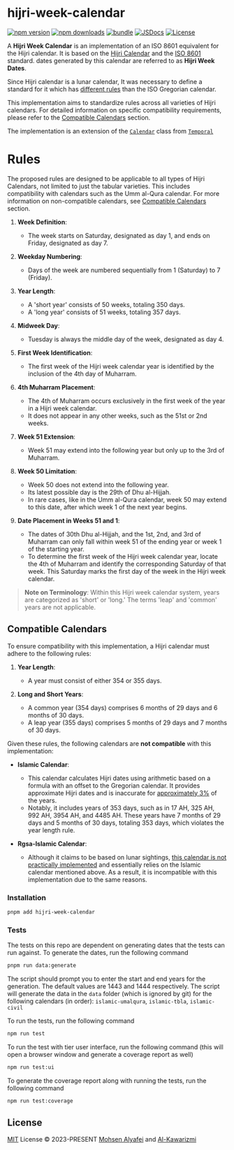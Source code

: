 # hijri-week-calendar

[![npm version][npm-version-src]][npm-version-href]
[![npm downloads][npm-downloads-src]][npm-downloads-href]
[![bundle][bundle-src]][bundle-href]
[![JSDocs][jsdocs-src]][jsdocs-href]
[![License][license-src]][license-href]

A **Hijri Week Calendar** is an implementation of an ISO 8601 equivalent for the Hijri calendar. It is based on the [Hijri Calendar](https://en.wikipedia.org/wiki/Islamic_calendar) and the [ISO 8601](https://en.wikipedia.org/wiki/ISO_8601) standard. dates generated by this calendar are referred to as **Hijri Week Dates**.

Since Hijri calendar is a lunar calendar, It was necessary to define a standard for it which has [different rules](#rules) than the ISO Gregorian calendar.

This implementation aims to standardize rules across all varieties of Hijri calendars. For detailed information on specific compatibility requirements, please refer to the [Compatible Calendars](#compatible-calendars) section.

The implementation is an extension of the [`Calendar`](https://github.com/js-temporal/temporal-polyfill/blob/a44a1bb61c738a504023427c486ab0a315c7b9d3/lib/calendar.ts#L129C14-L129C22) class from [`Temporal`](https://github.com/js-temporal/temporal-polyfill)

# Rules

The proposed rules are designed to be applicable to all types of Hijri Calendars, not limited to just the tabular varieties. This includes compatibility with calendars such as the Umm al-Qura calendar. For more information on non-compatible calendars, see [Compatible Calendars](/#compatible-calendars) section.

1. **Week Definition**:
   - The week starts on Saturday, designated as day 1, and ends on Friday, designated as day 7.

2. **Weekday Numbering**:
   - Days of the week are numbered sequentially from 1 (Saturday) to 7 (Friday).

3. **Year Length**:
   - A 'short year' consists of 50 weeks, totaling 350 days.
   - A 'long year' consists of 51 weeks, totaling 357 days.

4. **Midweek Day**:
   - Tuesday is always the middle day of the week, designated as day 4.

5. **First Week Identification**:
   - The first week of the Hijri week calendar year is identified by the inclusion of the 4th day of Muharram.

6. **4th Muharram Placement**:
   - The 4th of Muharram occurs exclusively in the first week of the year in a Hijri week calendar.
   - It does not appear in any other weeks, such as the 51st or 2nd weeks.

7. **Week 51 Extension**:
   - Week 51 may extend into the following year but only up to the 3rd of Muharram.

8. **Week 50 Limitation**:
   - Week 50 does not extend into the following year.
   - Its latest possible day is the 29th of Dhu al-Hijjah.
   - In rare cases, like in the Umm al-Qura calendar, week 50 may extend to this date, after which week 1 of the next year begins.

9. **Date Placement in Weeks 51 and 1**:
   - The dates of 30th Dhu al-Hijjah, and the 1st, 2nd, and 3rd of Muharram can only fall within week 51 of the ending year or week 1 of the starting year.
   - To determine the first week of the Hijri week calendar year, locate the 4th of Muharram and identify the corresponding Saturday of that week. This Saturday marks the first day of the week in the Hijri week calendar.

> **Note on Terminology**:
> Within this Hijri week calendar system, years are categorized as 'short' or 'long.' The terms 'leap' and 'common' years are not applicable.

## Compatible Calendars

To ensure compatibility with this implementation, a Hijri calendar must adhere to the following rules:

1. **Year Length**:
   - A year must consist of either 354 or 355 days.

2. **Long and Short Years**:
   - A common year (354 days) comprises 6 months of 29 days and 6 months of 30 days.
   - A leap year (355 days) comprises 5 months of 29 days and 7 months of 30 days.

Given these rules, the following calendars are **not compatible** with this implementation:

- **Islamic Calendar**:
   - This calendar calculates Hijri dates using arithmetic based on a formula with an offset to the Gregorian calendar. It provides approximate Hijri dates and is inaccurate for [approximately 3%](https://github.com/unicode-org/icu/blob/1a60a038e14f0c56f50052c03fe76c4933cda339/icu4c/source/i18n/islamcal.cpp#L562) of the years.
   - Notably, it includes years of 353 days, such as in 17 AH, 325 AH, 992 AH, 3954 AH, and 4485 AH. These years have 7 months of 29 days and 5 months of 30 days, totaling 353 days, which violates the year length rule.

- **Rgsa-Islamic Calendar**:
   - Although it claims to be based on lunar sightings, [this calendar is not practically implemented](https://github.com/unicode-org/icu/blob/1a60a038e14f0c56f50052c03fe76c4933cda339/icu4c/source/i18n/islamcal.h#L697) and essentially relies on the Islamic calendar mentioned above. As a result, it is incompatible with this implementation due to the same reasons.

### Installation

```bash
pnpm add hijri-week-calendar
```

### Tests

The tests on this repo are dependent on generating dates that the tests can run against. To generate the dates, run the following command

```bash
pnpm run data:generate
```

The script should prompt you to enter the start and end years for the generation. The default values are 1443 and 1444 respectively. The script will generate the data in the `data` folder (which is ignored by git) for the following calendars (in order): `islamic-umalqura`, `islamic-tbla`, `islamic-civil`

To run the tests, run the following command

```bash
npm run test
```

To run the test with tier user interface, run the following command (this will open a browser window and generate a coverage report as well)

```bash
npm run test:ui
```

To generate the coverage report along with running the tests, run the following command

```bash
npm run test:coverage
```

## License

[MIT](./LICENSE) License © 2023-PRESENT [Mohsen Alyafei](https://github.com/MohsenAlyafei) and [Al-Kawarizmi](https://github.com/khawarizmus)

<!-- Badges -->

[npm-version-src]: https://img.shields.io/npm/v/hijri-week-calendar?style=flat&colorA=080f12&colorB=1fa669
[npm-version-href]: https://npmjs.com/package/hijri-week-calendar
[npm-downloads-src]: https://img.shields.io/npm/dm/hijri-week-calendar?style=flat&colorA=080f12&colorB=1fa669
[npm-downloads-href]: https://npmjs.com/package/hijri-week-calendar
[bundle-src]: https://img.shields.io/bundlephobia/minzip/hijri-week-calendar?style=flat&colorA=080f12&colorB=1fa669&label=minzip
[bundle-href]: https://bundlephobia.com/result?p=hijri-week-calendar
[license-src]: https://img.shields.io/github/license/antfu/hijri-week-calendar.svg?style=flat&colorA=080f12&colorB=1fa669
[license-href]: https://github.com/antfu/hijri-week-calendar/blob/main/LICENSE
[jsdocs-src]: https://img.shields.io/badge/jsdocs-reference-080f12?style=flat&colorA=080f12&colorB=1fa669
[jsdocs-href]: https://www.jsdocs.io/package/hijri-week-calendar
